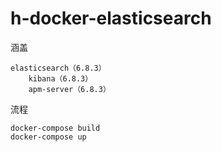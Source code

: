 # h-docker-elasticsearch

涵盖
```
elasticsearch（6.8.3）
    kibana（6.8.3）
    apm-server（6.8.3）
```

流程
```
docker-compose build
docker-compose up
```
